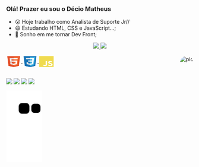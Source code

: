 ### Olá! Prazer eu sou o Décio Matheus 



- 😵 Hoje trabalho como Analista de Suporte Jr//
- 😄 Estudando HTML, CSS e JavaScript...;
- 💬 Sonho em me tornar Dev Front;
<div align="center">
  <a href="https://github.com/deciobarros97">
  <img height="180em" src="https://github-readme-stats.vercel.app/api?username=deciobarros97&show_icons=true&theme=dark&include_all_commits=true&count_private=true"/>
  <img height="180em" src="https://github-readme-stats.vercel.app/api/top-langs/?username=deciobarros97&layout=compact&langs_count=7&theme=dark"/>
</div>

<div style="display: inline_block"><br>
   <img align="center" alt="HTML" height="30" width="40" src="https://raw.githubusercontent.com/devicons/devicon/master/icons/html5/html5-original.svg">
   <img align="center" alt="CSS" height="30" width="40" src="https://raw.githubusercontent.com/devicons/devicon/master/icons/css3/css3-original.svg">
   <img align="center" alt="Js" height="30" width="40" src="https://raw.githubusercontent.com/devicons/devicon/master/icons/javascript/javascript-plain.svg">
 

  <img align="right" alt="pic" height="150" style="border-radius:60px;" src="https://avatars.githubusercontent.com/u/57547822?s=400&u=071a4a1d5552110233e51e41d1a1236b7bb3601a&v=4">
</div>
  
   ##
  
  <div> 
  <a href="https://www.instagram.com/decio_matheus/" target="_blank"><img src="https://img.shields.io/badge/-Instagram-%23E4405F?style=for-the-badge&logo=instagram&logoColor=white" target="_blank"></a>
 <a href="#" target="_blank"><img src="https://img.shields.io/badge/Discord-7289DA?style=for-the-badge&logo=discord&logoColor=white" target="_blank"></a> 
  <a href = "mailto: deciobarros97@gmail.com"><img src="https://img.shields.io/badge/-Gmail-%23333?style=for-the-badge&logo=gmail&logoColor=white" target="_blank"></a>
  <a href="https://www.linkedin.com/in/d%C3%A9cio-matheus-199773163/" target="_blank"><img src="https://img.shields.io/badge/-LinkedIn-%230077B5?style=for-the-badge&logo=linkedin&logoColor=white" target="_blank"></a> 
  </div>
  
   ![Snake animation](https://github.com/deciobarros97/deciobarros97/blob/output/github-contribution-grid-snake.svg)
 
</div>
